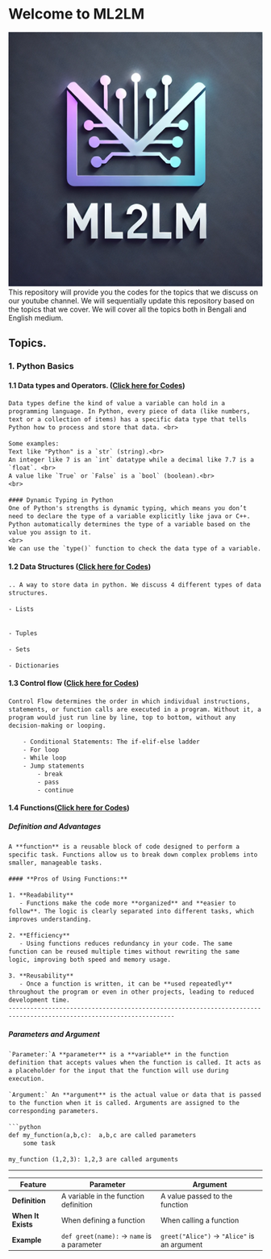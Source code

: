 # Welcome to ML2LM
![Project Logo](images/logo.webp)
This repository will provide you the codes for the topics that we discuss on our youtube channel. We will sequentially update this repository based on the topics that we cover. We will cover all the topics both in Bengali and English medium. 

## Topics.
    
### 1. Python Basics 
#### 1.1 Data types and Operators. ([Click here for Codes](https://github.com/Debodeep94/ML2LM/blob/main/python_basics/data_types_and_operators.ipynb))

``` What Are Data Types? 
Data types define the kind of value a variable can hold in a programming language. In Python, every piece of data (like numbers, text or a collection of items) has a specific data type that tells Python how to process and store that data. <br>

Some examples: 
Text like "Python" is a `str` (string).<br>
An integer like 7 is an `int` datatype while a decimal like 7.7 is a `float`. <br>
A value like `True` or `False` is a `bool` (boolean).<br>
<br>

#### Dynamic Typing in Python
One of Python's strengths is dynamic typing, which means you don’t need to declare the type of a variable explicitly like java or C++. Python automatically determines the type of a variable based on the value you assign to it.
<br>
We can use the `type()` function to check the data type of a variable.
```

#### 1.2 Data Structures ([Click here for Codes](https://github.com/Debodeep94/ML2LM/blob/main/python_basics/Data_Structures.ipynb))
```
.. A way to store data in python. We discuss 4 different types of data structures.

- Lists


- Tuples

- Sets

- Dictionaries
```

#### 1.3 Control flow ([Click here for Codes](https://github.com/Debodeep94/ML2LM/blob/main/python_basics/control_flow.ipynb))

```
Control Flow determines the order in which individual instructions, statements, or function calls are executed in a program. Without it, a program would just run line by line, top to bottom, without any decision-making or looping.

    - Conditional Statements: The if-elif-else ladder
    - For loop
    - While loop
    - Jump statements
        - break
        - pass
        - continue
```
#### 1.4 Functions([Click here for Codes](https://github.com/Debodeep94/ML2LM/blob/main/python_basics/functions.ipynb))

##### **Definition and Advantages**
```
A **function** is a reusable block of code designed to perform a specific task. Functions allow us to break down complex problems into smaller, manageable tasks.

#### **Pros of Using Functions:**

1. **Readability**  
   - Functions make the code more **organized** and **easier to follow**. The logic is clearly separated into different tasks, which improves understanding.

2. **Efficiency**  
   - Using functions reduces redundancy in your code. The same function can be reused multiple times without rewriting the same logic, improving both speed and memory usage.

3. **Reusability**  
   - Once a function is written, it can be **used repeatedly** throughout the program or even in other projects, leading to reduced development time.
--------------------------------------------------------------------------------------------------------------------
```
##### Parameters and Argument
```
`Parameter:`A **parameter** is a **variable** in the function definition that accepts values when the function is called. It acts as a placeholder for the input that the function will use during execution.

`Argument:` An **argument** is the actual value or data that is passed to the function when it is called. Arguments are assigned to the corresponding parameters.

```python
def my_function(a,b,c):  a,b,c are called parameters
    some task

my_function (1,2,3): 1,2,3 are called arguments
```
--------------------------------------------------------------------------------------------------------------------
| Feature       | Parameter | Argument |
|--------------|----------|----------|
| **Definition** | A variable in the function definition | A value passed to the function |
| **When It Exists** | When defining a function | When calling a function |
| **Example** | `def greet(name):` → `name` is a parameter | `greet("Alice")` → `"Alice"` is an argument |
```